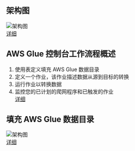 ## 架构图
![架构图](https://docs.aws.amazon.com/zh_cn/glue/latest/dg/images/HowItWorks-overview.png)   
[详细](https://docs.aws.amazon.com/zh_cn/glue/latest/dg/components-key-concepts.html)

## AWS Glue 控制台工作流程概述
1. 使用表定义填充 AWS Glue 数据目录
2. 定义一个作业，该作业描述数据从源到目标的转换
3. 运行作业以转换数据
4. 监控您的已计划的爬网程序和已触发的作业   
[详细](https://docs.aws.amazon.com/zh_cn/glue/latest/dg/start-console-overview.html)

## 填充 AWS Glue 数据目录
![架构图](https://docs.aws.amazon.com/zh_cn/glue/latest/dg/images/PopulateCatalog-overview.png)     
[详细](https://docs.aws.amazon.com/zh_cn/glue/latest/dg/populate-data-catalog.html)
